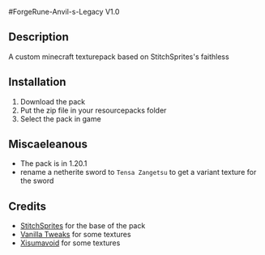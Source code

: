 #ForgeRune-Anvil-s-Legacy V1.0

## Description

A custom minecraft texturepack based on StitchSprites's faithless

## Installation

1. Download the pack
2. Put the zip file in your resourcepacks folder
3. Select the pack in game

## Miscaeleanous

- The pack is in 1.20.1
- rename a netherite sword to `Tensa Zangetsu` to get a variant texture for the sword

## Credits

- [StitchSprites](https://www.curseforge.com/members/stitchsprites/projects) for the base of the pack
- [Vanilla Tweaks](https://vanillatweaks.net/) for some textures
- [Xisumavoid](https://xisumavoid.com/vanillatweaks/) for some textures
